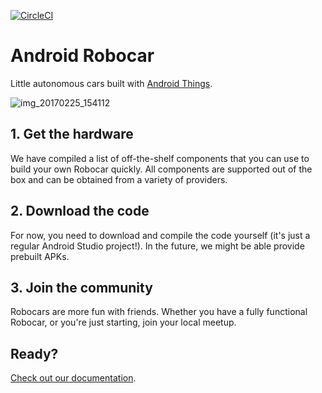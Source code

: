 [![CircleCI](https://circleci.com/gh/zugaldia/android-robocar/tree/master.svg?style=svg)](https://circleci.com/gh/zugaldia/android-robocar/tree/master)

# Android Robocar

Little autonomous cars built with [Android Things](https://developer.android.com/things).

![img_20170225_154112](https://cloud.githubusercontent.com/assets/6964/23334669/afefdc60-fb71-11e6-91ca-f8d1c32df33e.jpg)

## 1. Get the hardware

We have compiled a list of off-the-shelf components that you can use to build your own Robocar quickly. All components are supported out of the box and can be obtained from a variety of providers.

## 2. Download the code

For now, you need to download and compile the code yourself (it's just a regular Android Studio project!). In the future, we might be able provide prebuilt APKs.

## 3. Join the community

Robocars are more fun with friends. Whether you have a fully functional Robocar, or you're just starting, join your local meetup.

## Ready?

[Check out our documentation](http://www.androidrobocar.com).
